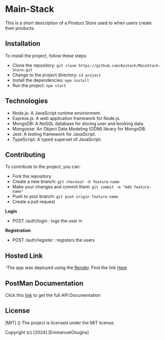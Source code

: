 # Main-Stack
This is a short description of a Product Store used to when users create their products. 


## Installation

To install the project, follow these steps:

-  Clone the repository: `git clone https://github.com/Azutech/MainStack-Store.git`
-  Change to the project directory: `cd project`
-  Install the dependencies: `npm install`
-  Run the project: `npm start`

## Technologies

- Node.js: A JavaScript runtime environment.
- Express.js: A web application framework for Node.js.
- MongoDB: A NoSQL database for storing user and booking data.
- Mongoose: An Object Data Modeling (ODM) library for MongoDB.
- Jest: A testing framework for JavaScript.
- TypeScript: A typed superset of JavaScript.

## Contributing

To contribute to the project, you can:

- Fork the repository
- Create a new branch: `git checkout -b feature-name`
- Make your changes and commit them: `git commit -m "Add feature-name"`
- Push to your branch: `git push origin feature-name`
- Create a pull request

 **Login**

 - POST /auth/login : logs the user in

 **Registration**
 - POST /auth/register : registers the users

## Hosted Link
 -The app was deployed using the [Render](https://render.com). Find the link [Here](https://mainstack-store.onrender.com)

 ## PostMan Documentation

 Click this [link](https://documenter.getpostman.com/view/19569197/2sAXqqd3QU#5da4db40-b7a1-42dd-9b86-dcf98d94cdb7) to get the full API Documentation 


## License



[MIT] ()
The project is licensed under the MIT license.

Copyright (c) [2024] [EmmanuelOnugha]
